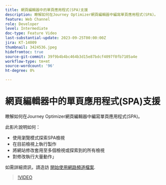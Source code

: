 ```yaml
---
title: 網頁編輯器中的單頁應用程式(SPA)支援
description: 瞭解如何在Journey Optimizer網頁編輯器中編寫單頁應用程式(SPA)。
feature: Web Channel
role: Developer
level: Intermediate
doc-type: Feature Video
last-substantial-update: 2023-09-25T00:00:00Z
jira: KT-14009
thumbnail: 3424536.jpeg
hidefromtoc: true
source-git-commit: 39f9b4b4bc464b3d15e87bdcf4097f0fb7105a4e
workflow-type: tm+mt
source-wordcount: '96'
ht-degree: 0%

---
```



# 網頁編輯器中的單頁應用程式(SPA)支援

瞭解如何在Journey Optimizer網頁編輯器中編寫單頁應用程式(SPA)。

此影片說明如何：

* 使用瀏覽模式探索SPA檢視
* 在目前檢視上執行製作
* 將網站修改套用至多個檢視或探索到的所有檢視
* 對修改執行大量動作」

如需詳細資訊，請造訪 [開始使用網路頻道檔案](https://experienceleague.adobe.com/docs/journey-optimizer/using/web/get-started-web.html).

>[!VIDEO](https://video.tv.adobe.com/v/3424536/?learn=on)

